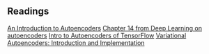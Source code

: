 ## Readings

[An Introduction to Autoencoders](https://archive.is/tp3Jr#selection-437.0-437.31)
[Chapter 14 from Deep Learning on autoencoders](https://www.deeplearningbook.org/contents/autoencoders.html)
[Intro to Autoencoders of TensorFlow](https://www.tensorflow.org/tutorials/generative/autoencoder)
[Variational Autoencoders: Introduction and Implementation](https://asokraju.medium.com/part-1-variational-autoencoders-introduction-and-implementation-1ceb47a75cb5)
